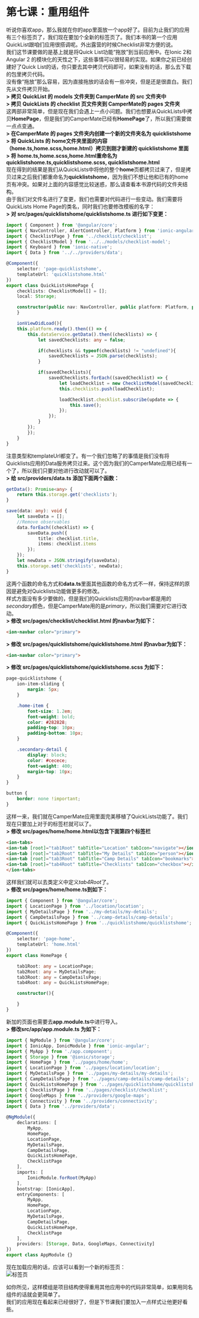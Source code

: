# 第七课：重用组件
  
听说你喜欢app，那么我就在你的app里面放一个app好了。目前为止我们的应用有三个标签页了，我们现在要加个全新的标签页了。我们本书的第一个应用QuickList跟咱们应用很搭调呢。外出露营的时候Checklist非常方便的说。  
我们这节课要做的是基上就是将Quick List功能“拖放”到当前应用中。在Ionic 2和Angular 2 的模块化的天性之下，这些事情可以很轻易的实现。如果你之前已经创建好了Quick List的话，你只要去其中拷贝代码即可，如果没有的话，那么去下载的包里拷贝代码。  
没有像“拖放”那么容易，因为直接拖放的话会有一些冲突，但是还是很直白。我们先从文件拷贝开始。  
**> 拷贝 QuickList 的 models 文件夹到 CamperMate 的 src 文件夹中**  
**> 拷贝 QuickLists 的 checklist 页文件夹到 CamperMate的 pages 文件夹**  
这两部非常简单，但是现在我们会遇上一点小问题。我们也想要从QuickLists中拷贝**HomePage**，但是我们的CamperMate已经有**HomePage**了，所以我们需要做一点点变通。  
**> 在CamperMate 的 pages 文件夹内创建一个新的文件夹名为 quicklistshome**  
**> 将 QuickLists 的 home文件夹里面的内容（home.ts,home.scss,home.html）拷贝到刚才新建的 quicklistshome 里面**  
**> 将 home.ts,home.scss,home.html重命名为quicklistshome.ts,quicklistshome.scss, quicklistshome.html**  
现在得到的结果是我们从QuickLists中将他的整个**home**页都拷贝过来了，但是拷贝过来之后我们都重命名为**quicklistshome**，因为我们不想让他和已有的home页有冲突。如果对上面的内容感觉比较迷惑，那么请查看本书源代码的文件夹结构。  
由于我们对文件名进行了变更，我们也需要对代码进行一些变动。我们需要将QuickLists Home Page的类名，同时我们也要修改模板的名字：  
**> 对 src/pages/quicklistshome/quicklistshome.ts 进行如下变更：**  
```typescript
import { Component } from '@angular/core';
import { NavController, AlertController, Platform } from 'ionic-angular';
import { ChecklistPage } from '../checklist/checklist';
import { ChecklistModel } from '../../models/checklist-model';
import { Keyboard } from 'ionic-native';
import { Data } from '../../providers/data';

@Component({
    selector: 'page-quicklistshome',
    templateUrl: 'quicklistshome.html'
})
export class QuickListsHomePage {
    checklists: ChecklistModel[] = [];
    local: Storage;

    constructor(public nav: NavController, public platform: Platform, public dataService: Data, public alertCtrl: AlertController) {
    }

    ionViewDidLoad(){
    this.platform.ready().then(() => {
        this.dataService.getData().then((checklists) => {
            let savedChecklists: any = false;

            if(checklists && typeof(checklists) != "undefined"){
                savedChecklists = JSON.parse(checklists);
            }

            if(savedChecklists){
                savedChecklists.forEach((savedChecklist) => {
                    let loadChecklist = new ChecklistModel(savedChecklist.title, savedChecklist.items);
                    this.checklists.push(loadChecklist);

                    loadChecklist.checklist.subscribe(update => {
                        this.save();
                    });
                });
            }
        });
        });
    }
}
```
注意类型和templateUrl都变了。有一个我们忽略了的事情是我们没有将Quicklists应用的Data服务拷贝过来。这个因为我们的CamperMate应用已经有一个了，所以我们只要对他进行改动就可以了。  
**> 给 src/providers/data.ts 添加下面两个函数：**
```typescript
getData(): Promise<any> {
    return this.storage.get('checklists');
}

save(data: any): void {
    let saveData = [];
    //Remove observables
    data.forEach((checklist) => {
        saveData.push({
            title: checklist.title,
            items: checklist.items
        });
    });
    let newData = JSON.stringify(saveData);
    this.storage.set('checklists', newData);
}
```
这两个函数的命名方式和**data.ts**里面其他函数的命名方式不一样，保持这样的原因是避免对Quicklists功能做更多的修改。  
样式方面没有多少要做的，但是我们的Quicklists应用的navbar都是用的*secondary*颜色，但是CamperMate用的是*primary*，所以我们需要对它进行改动。  
**> 修改 src/pages/checklist/checklist.html 的navbar为如下：**
```html
<ion-navbar color="primary">
```
**> 修改 src/pages/quicklistshome/quicklistshome.html 的navbar为如下：**
```html
<ion-navbar color="primary">
```
**> 修改 src/pages/quicklistshome/quicklistshome.scss 为如下：**
```css
page-quicklistshome {
    ion-item-sliding {
        margin: 5px;
    } 

    .home-item {
        font-size: 1.2em;
        font-weight: bold;
        color: #282828;
        padding-top: 10px;
        padding-bottom: 10px;
    } 

    .secondary-detail {
        display: block;
        color: #cecece;
        font-weight: 400;
        margin-top: 10px;
    }
}

button {
    border: none !important;
}
```
这样一来，我们就在CamperMate应用里面完美移植了QuickLists功能了。我们现在只要加上对于的标签栏就可以了。  
**> 修改 src/pages/home/home.html以包含下面第四个标签栏**
```html
<ion-tabs>
<ion-tab [root]="tab1Root" tabTitle="Location" tabIcon="navigate"></ion-tab>
<ion-tab [root]="tab2Root" tabTitle="My Details" tabIcon="person"></ion-tab>
<ion-tab [root]="tab3Root" tabTitle="Camp Details" tabIcon="bookmarks"></ion-tab>
<ion-tab [root]="tab4Root" tabTitle="Checklists" tabIcon="checkbox"></ion-tab>
</ion-tabs>
```
这样我们就可以去类定义中定义*tab4Root*了。  
**> 修改 src/pages/home/home.ts到如下：**
```typescript
import { Component } from '@angular/core';
import { LocationPage } from '../location/location';
import { MyDetailsPage } from '../my-details/my-details';
import { CampDetailsPage } from '../camp-details/camp-details';
import { QuickListsHomePage } from '../quicklistshome/quicklistshome';

@Component({
    selector: 'page-home',
    templateUrl: 'home.html'
})
export class HomePage {

    tab1Root: any = LocationPage;
    tab2Root: any = MyDetailsPage;
    tab3Root: any = CampDetailsPage;
    tab4Root: any = QuickListsHomePage;

    constructor(){

    }
}
```
新加的页面也需要去**app.module.ts**中进行导入。  
**> 修改src/app/app.module.ts 为如下：**
```typescript
import { NgModule } from '@angular/core';
import { IonicApp, IonicModule } from 'ionic-angular';
import { MyApp } from './app.component';
import { Storage } from '@ionic/storage';
import { HomePage } from '../pages/home/home';
import { LocationPage } from '../pages/location/location';
import { MyDetailsPage } from '../pages/my-details/my-details';
import { CampDetailsPage } from '../pages/camp-details/camp-details';
import { QuickListsHomePage } from '../pages/quicklistshome/quicklistshome';
import { ChecklistPage } from '../pages/checklist/checklist';
import { GoogleMaps } from '../providers/google-maps';
import { Connectivity } from '../providers/connectivity';
import { Data } from '../providers/data';

@NgModule({
    declarations: [
        MyApp,
        HomePage,
        LocationPage,
        MyDetailsPage,
        CampDetailsPage,
        QuickListsHomePage,
        ChecklistPage
    ],
    imports: [
        IonicModule.forRoot(MyApp)
    ],
    bootstrap: [IonicApp],
    entryComponents: [
        MyApp,
        HomePage,
        LocationPage,
        MyDetailsPage,
        CampDetailsPage,
        QuickListsHomePage,
        ChecklistPage
    ],
    providers: [Storage, Data, GoogleMaps, Connectivity]
})
export class AppModule {}
```
现在加载应用的话，应该可以看到一个新的标签页：  
![标签页](/imgs/5.8.1.jpg)  
  
如你所见，这样模组是项目结构使得重用其他应用中的代码非常简单，如果用同名组件的话就会更简单了。  
我们的应用现在看起来已经很好了，但是下节课我们要加入一点样式让他更好看些。